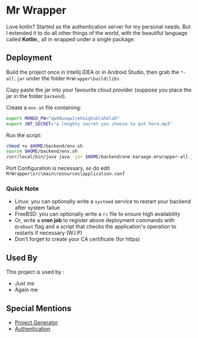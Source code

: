 
# Mr Wrapper

Love kotlin? Started as the authentication server for my personal needs. But I extended it to do all other things of the world, with the beautiful language called **Kotlin**., all in wrapped under a single package.

## Deployment

Build the project once in Intellij iDEA or in Android Studio, then grab the ```*-all.jar``` under the folder ```MrWrapper\build\libs```

Copy paste the jar into your favourite cloud provider
(suppose you place the jar in the folder ```backend```).

Create a `env.sh` file containing:
```bash
export MONGO_PW="qw48uoqwirehoiqhublahblah"
export JWT_SECRET="a lenghty secret you choose to put here.mp3"
```
Run the script:
```bash
chmod +x $HOME/backend/env.sh
source $HOME/backend/env.sh
/usr/local/bin/java java -jar $HOME/backend/one.karaage.mrwrapper-all.jar
```
Port Configuration is necessary, so do edit `MrWrapper\src\main\resources\application.conf`
### Quick Note
- Linux: you can optionally write a `systemd` service to restart your backend after system failue
- FreeBSD: you can optionally write a `rc` file to ensure high availability
- Or, write a **cron job** to register above deployment commands with `@reboot` flag and a script that checks the application's operation to restarts if necessary (W.I.P)
- Don't forget to create your CA certificate (for https)
## Used By

This project is used by :

- Just me
- Again me


## Special Mentions

- [Project Generator](https://start.ktor.io/)
- [Authentication](https://youtu.be/uezSuUQt6DY)
